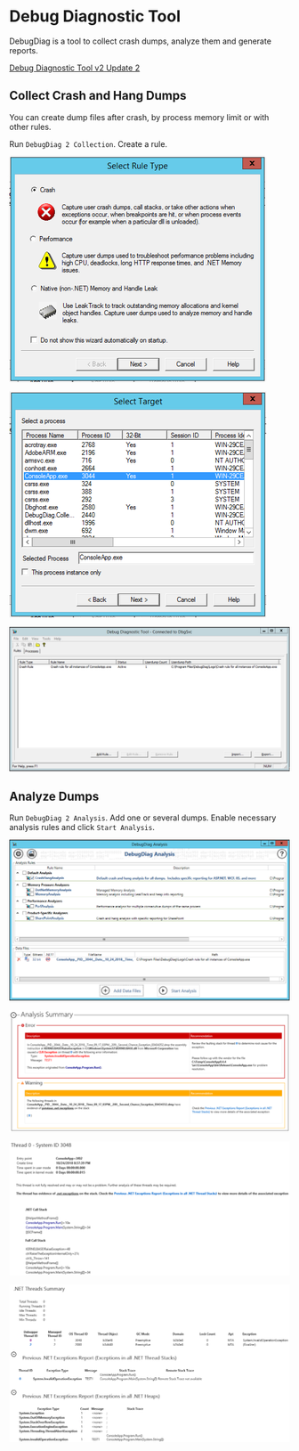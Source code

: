 # Debug Diagnostic Tool

DebugDiag is a tool to collect crash dumps, analyze them and generate reports.

[Debug Diagnostic Tool v2 Update 2](https://www.microsoft.com/en-us/download/details.aspx?id=49924)

## Collect Crash and Hang Dumps

You can create dump files after crash, by process memory limit or with other rules.

Run `DebugDiag 2 Collection`. Create a rule.

![](images/DebugDiag01.png)

![](images/DebugDiag02.png)

![](images/DebugDiag03.png)

## Analyze Dumps

Run `DebugDiag 2 Analysis`. Add one or several dumps. Enable necessary analysis rules and click `Start Analysis`.

![](images/DebugDiag04.png)

![](images/DebugDiag05.png)

![](images/DebugDiag06.png)

![](images/DebugDiag07.png)
